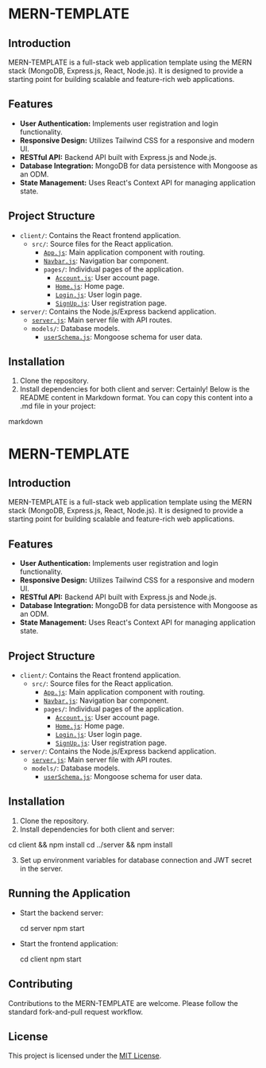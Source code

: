 # MERN-TEMPLATE

## Introduction
MERN-TEMPLATE is a full-stack web application template using the MERN stack (MongoDB, Express.js, React, Node.js). It is designed to provide a starting point for building scalable and feature-rich web applications.

## Features
- **User Authentication:** Implements user registration and login functionality.
- **Responsive Design:** Utilizes Tailwind CSS for a responsive and modern UI.
- **RESTful API:** Backend API built with Express.js and Node.js.
- **Database Integration:** MongoDB for data persistence with Mongoose as an ODM.
- **State Management:** Uses React's Context API for managing application state.

## Project Structure
- `client/`: Contains the React frontend application.
  - `src/`: Source files for the React application.
    - [`App.js`](https://github.com/iramm21/MERN-TEMPLATE/blob/main/client/src/App.js): Main application component with routing.
    - [`Navbar.js`](https://github.com/iramm21/MERN-TEMPLATE/blob/main/client/src/components/Navbar.js): Navigation bar component.
    - `pages/`: Individual pages of the application.
      - [`Account.js`](https://github.com/iramm21/MERN-TEMPLATE/blob/main/client/src/pages/Account.js): User account page.
      - [`Home.js`](https://github.com/iramm21/MERN-TEMPLATE/blob/main/client/src/pages/Home.js): Home page.
      - [`Login.js`](https://github.com/iramm21/MERN-TEMPLATE/blob/main/client/src/pages/Login.js): User login page.
      - [`SignUp.js`](https://github.com/iramm21/MERN-TEMPLATE/blob/main/client/src/pages/SignUp.js): User registration page.
- `server/`: Contains the Node.js/Express backend application.
  - [`server.js`](https://github.com/iramm21/MERN-TEMPLATE/blob/main/server/server.js): Main server file with API routes.
  - `models/`: Database models.
    - [`userSchema.js`](https://github.com/iramm21/MERN-TEMPLATE/blob/main/server/models/userSchema.js): Mongoose schema for user data.

## Installation
1. Clone the repository.
2. Install dependencies for both client and server:
Certainly! Below is the README content in Markdown format. You can copy this content into a .md file in your project:

markdown

# MERN-TEMPLATE

## Introduction
MERN-TEMPLATE is a full-stack web application template using the MERN stack (MongoDB, Express.js, React, Node.js). It is designed to provide a starting point for building scalable and feature-rich web applications.

## Features
- **User Authentication:** Implements user registration and login functionality.
- **Responsive Design:** Utilizes Tailwind CSS for a responsive and modern UI.
- **RESTful API:** Backend API built with Express.js and Node.js.
- **Database Integration:** MongoDB for data persistence with Mongoose as an ODM.
- **State Management:** Uses React's Context API for managing application state.

## Project Structure
- `client/`: Contains the React frontend application.
  - `src/`: Source files for the React application.
    - [`App.js`](https://github.com/iramm21/MERN-TEMPLATE/blob/main/client/src/App.js): Main application component with routing.
    - [`Navbar.js`](https://github.com/iramm21/MERN-TEMPLATE/blob/main/client/src/components/Navbar.js): Navigation bar component.
    - `pages/`: Individual pages of the application.
      - [`Account.js`](https://github.com/iramm21/MERN-TEMPLATE/blob/main/client/src/pages/Account.js): User account page.
      - [`Home.js`](https://github.com/iramm21/MERN-TEMPLATE/blob/main/client/src/pages/Home.js): Home page.
      - [`Login.js`](https://github.com/iramm21/MERN-TEMPLATE/blob/main/client/src/pages/Login.js): User login page.
      - [`SignUp.js`](https://github.com/iramm21/MERN-TEMPLATE/blob/main/client/src/pages/SignUp.js): User registration page.
- `server/`: Contains the Node.js/Express backend application.
  - [`server.js`](https://github.com/iramm21/MERN-TEMPLATE/blob/main/server/server.js): Main server file with API routes.
  - `models/`: Database models.
    - [`userSchema.js`](https://github.com/iramm21/MERN-TEMPLATE/blob/main/server/models/userSchema.js): Mongoose schema for user data.

## Installation
1. Clone the repository.
2. Install dependencies for both client and server:

  cd client && npm install
  cd ../server && npm install

3. Set up environment variables for database connection and JWT secret in the server.

## Running the Application
- Start the backend server:

  cd server
  npm start

- Start the frontend application:

  cd client
  npm start


## Contributing
Contributions to the MERN-TEMPLATE are welcome. Please follow the standard fork-and-pull request workflow.

## License
This project is licensed under the [MIT License](LICENSE).
